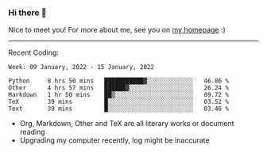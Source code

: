 ### Hi there 👋

Nice to meet you! For more about me, see you on [my homepage](https://jiayipan.me) :)

---

Recent Coding:
<!--START_SECTION:waka-->
```text
Week: 09 January, 2022 - 15 January, 2022

Python     8 hrs 50 mins   ███████████▓░░░░░░░░░░░░░   46.86 % 
Other      4 hrs 57 mins   ██████▓░░░░░░░░░░░░░░░░░░   26.24 % 
Markdown   1 hr 50 mins    ██▒░░░░░░░░░░░░░░░░░░░░░░   09.72 % 
TeX        39 mins         █░░░░░░░░░░░░░░░░░░░░░░░░   03.52 % 
Text       39 mins         █░░░░░░░░░░░░░░░░░░░░░░░░   03.46 % 
```
<!--END_SECTION:waka-->
- Org, Markdown, Other and TeX are all literary works or document reading
- Upgrading my computer recently, log might be inaccurate
